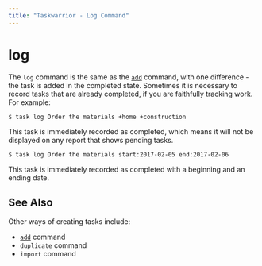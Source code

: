 ```yaml
---
title: "Taskwarrior - Log Command"
---
```


# log

The `log` command is the same as the [`add`](/docs/commands/add) command, with one difference - the task is added in the completed state.
Sometimes it is necessary to record tasks that are already completed, if you are faithfully tracking work.
For example:

```
$ task log Order the materials +home +construction
```

This task is immediately recorded as completed, which means it will not be displayed on any report that shows pending tasks.

```
$ task log Order the materials start:2017-02-05 end:2017-02-06
```

This task is immediately recorded as completed with a beginning and an ending date.

## See Also

Other ways of creating tasks include:

- [`add`](/docs/commands/add) command
- `duplicate` command
- `import` command
